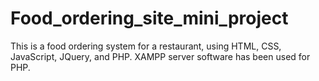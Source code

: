 # Food_ordering_site_mini_project
This is a food ordering system for a restaurant, using HTML, CSS, JavaScript, JQuery, and PHP.
XAMPP server software has been used for PHP.
